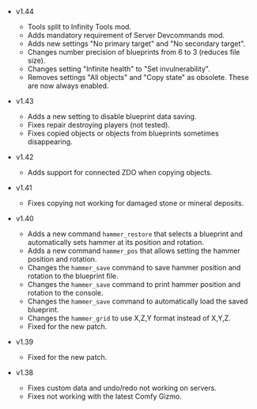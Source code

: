 - v1.44
  - Tools split to Infinity Tools mod.
  - Adds mandatory requirement of Server Devcommands mod.
  - Adds new settings "No primary target" and "No secondary target".
  - Changes number precision of blueprints from 6 to 3 (reduces file size).
  - Changes setting "Infinite health" to "Set invulnerability".
  - Removes settings "All objects" and "Copy state" as obsolete. These are now always enabled.

- v1.43
  - Adds a new setting to disable blueprint data saving.
  - Fixes repair destroying players (not tested).
  - Fixes copied objects or objects from blueprints sometimes disappearing.

- v1.42
  - Adds support for connected ZDO when copying objects.

- v1.41
  - Fixes copying not working for damaged stone or mineral deposits.

- v1.40
  - Adds a new command `hammer_restore` that selects a blueprint and automatically sets hammer at its position and rotation.
  - Adds a new command `hammer_pos` that allows setting the hammer position and rotation.
  - Changes the `hammer_save` command to save hammer position and rotation to the blueprint file.
  - Changes the `hammer_save` command to print hammer position and rotation to the console.
  - Changes the `hammer_save` command to automatically load the saved blueprint.
  - Changes the `hammer_grid` to use X,Z,Y format instead of X,Y,Z.
  - Fixed for the new patch.

- v1.39
  - Fixed for the new patch.

- v1.38
  - Fixes custom data and undo/redo not working on servers.
  - Fixes not working with the latest Comfy Gizmo.
